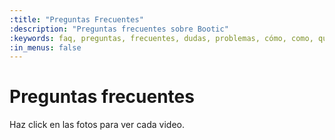 ```yaml
---
:title: "Preguntas Frecuentes"
:description: "Preguntas frecuentes sobre Bootic"
:keywords: faq, preguntas, frecuentes, dudas, problemas, cómo, como, qué
:in_menus: false
---
```

# Preguntas frecuentes

Haz click en las fotos para ver cada video.
